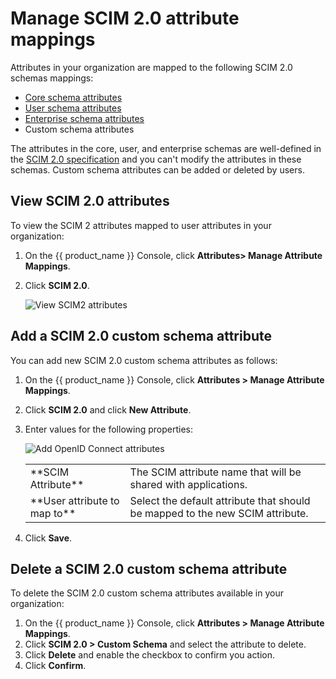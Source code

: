 # Manage SCIM 2.0 attribute mappings

Attributes in your organization are mapped to the following SCIM 2.0 schemas mappings:
- [Core schema attributes](https://datatracker.ietf.org/doc/html/rfc7643#section-3.1)
- [User schema attributes](https://datatracker.ietf.org/doc/html/rfc7643#section-4.1)
- [Enterprise schema attributes](https://datatracker.ietf.org/doc/html/rfc7643#section-4.3)
- Custom schema attributes

The attributes in the core, user, and enterprise schemas are well-defined in the [SCIM 2.0 specification](https://datatracker.ietf.org/doc/html/rfc7643) and you can't modify the attributes in these schemas. Custom schema attributes can be added or deleted by users.

## View SCIM 2.0 attributes
To view the SCIM 2 attributes mapped to user attributes in your organization:

1. On the {{ product_name }} Console, click **Attributes> Manage Attribute Mappings**.
2. Click **SCIM 2.0**.

   ![View SCIM2 attributes](../../../assets/img/guides/organization/attributes/attribute-mappings/view-scim2-attributes.png)

## Add a SCIM 2.0 custom schema attribute
You can add new SCIM 2.0 custom schema attributes as follows:

1. On the {{ product_name }} Console, click **Attributes > Manage Attribute Mappings**.
2. Click **SCIM 2.0** and click **New Attribute**.
3. Enter values for the following properties:

   ![Add OpenID Connect attributes](../../../assets/img/guides/organization/attributes/attribute-mappings/add-scim2-attribute-mapping.png)

   <table>
         <tbody>
           <tr>
               <td>**SCIM Attribute**</td>
               <td>The SCIM attribute name that will be shared with applications.</td>
            </tr>
            <tr>
               <td>**User attribute to map to**</td>
               <td>Select the default attribute that should be mapped to the new SCIM attribute.</td>
            </tr>
         </tbody>
      </table>
4. Click **Save**.

## Delete a SCIM 2.0 custom schema attribute
To delete the SCIM 2.0 custom schema attributes available in your organization:

1. On the {{ product_name }} Console, click **Attributes > Manage Attribute Mappings**.
2. Click **SCIM 2.0 > Custom Schema** and select the attribute to delete.
3. Click **Delete** and enable the checkbox to confirm you action.
4. Click **Confirm**.